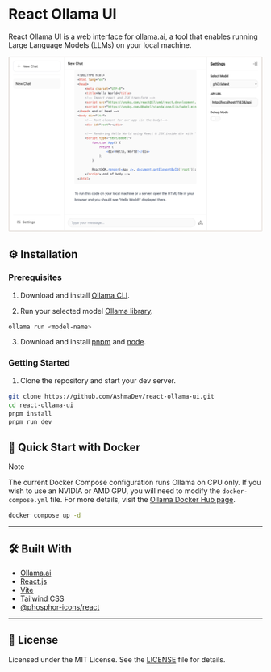 # React Ollama UI

React Ollama UI is a web interface for [ollama.ai](https://ollama.ai/download), a tool that enables running Large Language Models (LLMs) on your local machine.

<p align="center">
  <img src=".github/preview.png" alt="React Ollama UI preview">
</p>

## ⚙️ Installation

### Prerequisites

1. Download and install [Ollama CLI](https://ollama.ai/download).

2. Run your selected model [Ollama library](https://ollama.com/library).

```bash
ollama run <model-name>
```

3. Download and install [pnpm](https://pnpm.io/installation) and [node](https://nodejs.org/en/download).

### Getting Started

1. Clone the repository and start your dev server.

```bash
git clone https://github.com/AshmaDev/react-ollama-ui.git
cd react-ollama-ui
pnpm install
pnpm run dev
```

## 🐳 Quick Start with Docker

> [!NOTE]  
> The current Docker Compose configuration runs Ollama on CPU only. If you wish to use an NVIDIA or AMD GPU, you will need to modify the `docker-compose.yml` file. For more details, visit the [Ollama Docker Hub page](https://hub.docker.com/r/ollama/ollama).

```bash
docker compose up -d
```

---

## 🛠 Built With

- [Ollama.ai](https://ollama.ai/)
- [React.js](https://react.dev/)
- [Vite](https://vitejs.dev/)
- [Tailwind CSS](https://tailwindcss.com/)
- [@phosphor-icons/react](https://phosphoricons.com)

---

## 📝 License

Licensed under the MIT License. See the [LICENSE](LICENSE.md) file for details.
